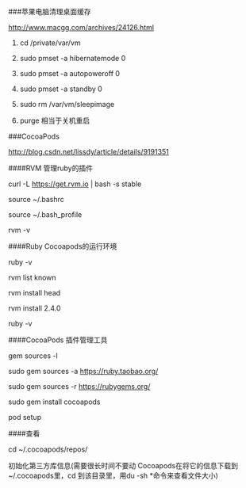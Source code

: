 ###苹果电脑清理桌面缓存

http://www.macgg.com/archives/24126.html

1. cd  /private/var/vm

2. sudo pmset -a hibernatemode 0 

3. sudo pmset -a autopoweroff 0

4. sudo pmset -a standby 0

5. sudo rm /var/vm/sleepimage 

6. purge  相当于关机重启

###CocoaPods

http://blog.csdn.net/lissdy/article/details/9191351

####RVM 管理ruby的插件

curl -L https://get.rvm.io | bash -s stable

source ~/.bashrc

source ~/.bash_profile

rvm -v

####Ruby Cocoapods的运行环境

ruby -v

rvm list known

rvm install head

rvm install 2.4.0

ruby -v

####CocoaPods 插件管理工具

gem sources -l

sudo gem sources -a https://ruby.taobao.org/

sudo gem sources -r https://rubygems.org/

sudo gem install cocoapods

pod setup

####查看

cd ~/.cocoapods/repos/

初始化第三方库信息(需要很长时间不要动 Cocoapods在将它的信息下载到 ~/.cocoapods里，cd 到该目录里，用du -sh *命令来查看文件大小)











